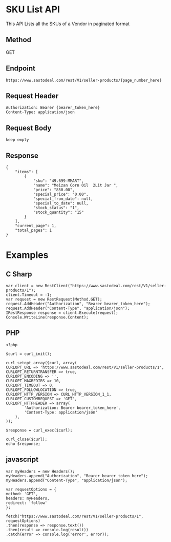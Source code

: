 # SKU List API

This API Lists all the SKUs of a Vendor in paginated format

## Method
GET

## Endpoint
    https://www.sastodeal.com/rest/V1/seller-products/{page_number_here}

## Request Header
    Authorization: Bearer {bearer_token_here}
    Content-Type: application/json

## Request Body
    keep empty

## Response
    {
        "items": [
            {
                "sku": "49.699-MMART",
                "name": "Meizan Corn Oil  2Lit Jar ",
                "price": "850.00",
                "special_price": "0.00",
                "special_from_date": null,
                "special_to_date": null,
                "stock_status": "1",
                "stock_quantity": "15"
            }
        ],
        "current_page": 1,
        "total_pages": 1
    }

# Examples
## C Sharp
    var client = new RestClient("https://www.sastodeal.com/rest/V1/seller-products/1");
    client.Timeout = -1;
    var request = new RestRequest(Method.GET);
    request.AddHeader("Authorization", "Bearer bearer_token_here");
    request.AddHeader("Content-Type", "application/json");
    IRestResponse response = client.Execute(request);
    Console.WriteLine(response.Content);

## PHP
    <?php

    $curl = curl_init();

    curl_setopt_array($curl, array(
    CURLOPT_URL => 'https://www.sastodeal.com/rest/V1/seller-products/1',
    CURLOPT_RETURNTRANSFER => true,
    CURLOPT_ENCODING => '',
    CURLOPT_MAXREDIRS => 10,
    CURLOPT_TIMEOUT => 0,
    CURLOPT_FOLLOWLOCATION => true,
    CURLOPT_HTTP_VERSION => CURL_HTTP_VERSION_1_1,
    CURLOPT_CUSTOMREQUEST => 'GET',
    CURLOPT_HTTPHEADER => array(
            'Authorization: Bearer bearer_token_here',
            'Content-Type: application/json'
        ),
    ));

    $response = curl_exec($curl);

    curl_close($curl);
    echo $response;


## javascript
    var myHeaders = new Headers();
    myHeaders.append("Authorization", "Bearer bearer_token_here");
    myHeaders.append("Content-Type", "application/json");

    var requestOptions = {
    method: 'GET',
    headers: myHeaders,
    redirect: 'follow'
    };

    fetch("https://www.sastodeal.com/rest/V1/seller-products/1", requestOptions)
    .then(response => response.text())
    .then(result => console.log(result))
    .catch(error => console.log('error', error));